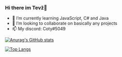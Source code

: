 ### Hi there im Tevž👋

- 🌱 I’m currently learning JavaScript, C# and Java
- 👯 I’m looking to collaborate on basically any projects
- 📫 My discord: Coty#5049

[![Anurag's GitHub stats](https://github-readme-stats.vercel.app/api?username=tevzselcan&theme=radical)](https://github.com/anuraghazra/github-readme-stats)

[![Top Langs](https://github-readme-stats.vercel.app/api/top-langs/?username=tevzselcan&theme=radical)](https://github.com/anuraghazra/github-readme-stats)

